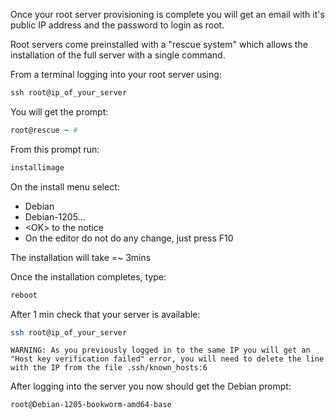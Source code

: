 Once your root server provisioning is complete you will get an email with it's public IP address and the password to login as root.

Root servers come preinstalled with a "rescue system" which allows the installation of the full server with a single command.

From a terminal logging into your root server using:
```ps
ssh root@ip_of_your_server
```
You will get the prompt:
```bash
root@rescue ~ #
```
From this prompt run:
```sh
installimage
```
On the install menu select:
- Debian
- Debian-1205...
- \<OK\> to the notice
- On the editor do not do any change, just press F10

The installation will take =~ 3mins

Once the installation completes, type:
```sh
reboot
```
After 1 min check that your server is available:
```sh
ssh root@ip_of_your_server
```


    WARNING: As you previously logged in to the same IP you will get an "Host key verification failed" error, you will need to delete the line with the IP from the file .ssh/known_hosts:6

After logging into the server you now should get the Debian prompt:
```sh
root@Debian-1205-bookworm-amd64-base
```